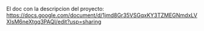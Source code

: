 El doc con la descripcion del proyecto: https://docs.google.com/document/d/1jmd8Gr35VSGqxKY3TZMEGNmdxLVXIsM6neXtgq3PAQI/edit?usp=sharing
